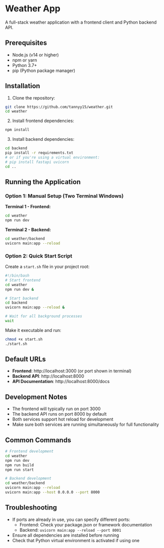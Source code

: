 # Weather App

A full-stack weather application with a frontend client and Python backend API.

## Prerequisites

- Node.js (v14 or higher)
- npm or yarn
- Python 3.7+
- pip (Python package manager)

## Installation

1. Clone the repository:
```bash
git clone https://github.com/tannyy15/weather.git
cd weather
```

2. Install frontend dependencies:
```bash
npm install
```

3. Install backend dependencies:
```bash
cd backend
pip install -r requirements.txt
# or if you're using a virtual environment:
# pip install fastapi uvicorn
cd ..
```

## Running the Application

### Option 1: Manual Setup (Two Terminal Windows)

**Terminal 1 - Frontend:**
```bash
cd weather
npm run dev
```

**Terminal 2 - Backend:**
```bash
cd weather/backend
uvicorn main:app --reload
```

### Option 2: Quick Start Script

Create a `start.sh` file in your project root:
```bash
#!/bin/bash
# Start frontend
cd weather
npm run dev &

# Start backend
cd backend
uvicorn main:app --reload &

# Wait for all background processes
wait
```

Make it executable and run:
```bash
chmod +x start.sh
./start.sh
```

## Default URLs

- **Frontend**: http://localhost:3000 (or port shown in terminal)
- **Backend API**: http://localhost:8000
- **API Documentation**: http://localhost:8000/docs

## Development Notes

- The frontend will typically run on port 3000
- The backend API runs on port 8000 by default
- Both services support hot reload for development
- Make sure both services are running simultaneously for full functionality

## Common Commands

```bash
# Frontend development
cd weather
npm run dev
npm run build
npm run start

# Backend development
cd weather/backend
uvicorn main:app --reload
uvicorn main:app --host 0.0.0.0 --port 8000
```

## Troubleshooting

- If ports are already in use, you can specify different ports:
  - Frontend: Check your package.json or framework documentation
  - Backend: `uvicorn main:app --reload --port 8001`
- Ensure all dependencies are installed before running
- Check that Python virtual environment is activated if using one
